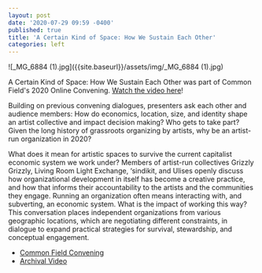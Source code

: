 ```yaml
---
layout: post
date: '2020-07-29 09:59 -0400'
published: true
title: 'A Certain Kind of Space: How We Sustain Each Other'
categories: left
---
```

![_MG_6884 (1).jpg]({{site.baseurl}}/assets/img/_MG_6884 (1).jpg)

A Certain Kind of Space: How We Sustain Each Other was part of Common Field's 2020 Online Convening. [Watch the video here](https://www.commonfield.org/convenings/3248/documentation/4170/a-certain-kind-of-space-how-we-sustain-each-other)!

Building on previous convening dialogues, presenters ask each other and audience members: How do economics, location, size, and identity shape an artist collective and impact decision making? Who gets to take part? Given the long history of grassroots organizing by artists, why be an artist-run organization in 2020?

What does it mean for artistic spaces to survive the current capitalist economic system we work under? Members of artist-run collectives Grizzly Grizzly, Living Room Light Exchange, ‘sindikit, and Ulises openly discuss how organizational development in itself has become a creative practice, and how that informs their accountability to the artists and the communities they engage. Running an organization often means interacting with, and subverting, an economic system. What is the impact of working this way? This conversation places independent organizations from various geographic locations, which are negotiating different constraints, in dialogue to expand practical strategies for survival, stewardship, and conceptual engagement.

- [Common Field Convening](https://www.commonfield.org/convenings/3248/documentation/4170/a-certain-kind-of-space-how-we-sustain-each-other)
- [Archival Video](https://vimeo.com/419445780)
